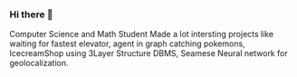 ### Hi there 👋

Computer Science and Math Student
Made a lot intersting projects 
like waiting for fastest elevator,
agent in graph catching pokemons,
IcecreamShop using 3Layer Structure DBMS,
Seamese Neural network for geolocalization.
